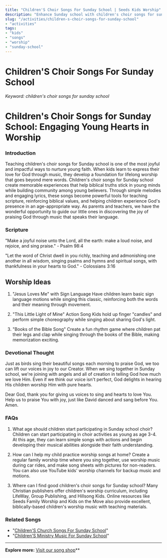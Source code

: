 ```yaml
---
title: "Children'S Choir Songs For Sunday School | Seeds Kids Worship"
description: "Enhance Sunday school with children's choir songs for sunday school that teach faith through music. Educational worship resources for children."
slug: "/activities/children-s-choir-songs-for-sunday-school"
- "activities"
tags:
- "kids"
- "songs"
- "worship"
- "sunday-school"
---
```


# Children'S Choir Songs For Sunday School

_Keyword: children's choir songs for sunday school_

# Children's Choir Songs for Sunday School: Engaging Young Hearts in Worship

### Introduction
Teaching children's choir songs for Sunday school is one of the most joyful and impactful ways to nurture young faith. When kids learn to express their love for God through music, they develop a foundation for lifelong worship that goes beyond mere words. Children's choir songs for Sunday school create memorable experiences that help biblical truths stick in young minds while building community among young believers. Through simple melodies and engaging lyrics, these songs become powerful tools for teaching scripture, reinforcing biblical values, and helping children experience God's presence in an age-appropriate way. As parents and teachers, we have the wonderful opportunity to guide our little ones in discovering the joy of praising God through music that speaks their language.

### Scripture
"Make a joyful noise unto the Lord, all the earth: make a loud noise, and rejoice, and sing praise." - Psalm 98:4

"Let the word of Christ dwell in you richly, teaching and admonishing one another in all wisdom, singing psalms and hymns and spiritual songs, with thankfulness in your hearts to God." - Colossians 3:16

## Worship Ideas
1. "Jesus Loves Me" with Sign Language
Have children learn basic sign language motions while singing this classic, reinforcing both the words and their meaning through movement.

2. "This Little Light of Mine" Action Song
Kids hold up finger "candles" and perform simple choreography while singing about sharing God's light.

3. "Books of the Bible Song"
Create a fun rhythm game where children pat their legs and clap while singing through the books of the Bible, making memorization exciting.

### Devotional Thought
Just as birds sing their beautiful songs each morning to praise God, we too can lift our voices in joy to our Creator. When we sing together in Sunday school, we're joining with angels and all of creation in telling God how much we love Him. Even if we think our voice isn't perfect, God delights in hearing His children worship Him with pure hearts.

Dear God, thank you for giving us voices to sing and hearts to love You. Help us to praise You with joy, just like David danced and sang before You. Amen.

### FAQs
1. What age should children start participating in Sunday school choir?
Children can start participating in choir activities as young as age 3-4. At this age, they can learn simple songs with actions and begin developing their musical abilities alongside their faith understanding.

2. How can I help my child practice worship songs at home?
Create a regular family worship time where you sing together, use worship music during car rides, and make song sheets with pictures for non-readers. You can also use YouTube kids' worship channels for backup music and motions.

3. Where can I find good children's choir songs for Sunday school?
Many Christian publishers offer children's worship curriculum, including LifeWay, Group Publishing, and Hillsong Kids. Online resources like Seeds Family Worship and Kids on the Move also provide excellent, biblically-based children's worship music with teaching materials.

### Related Songs

- "[Children'S Church Songs For Sunday School](/activities/children-s-church-songs-for-sunday-school/)"
- "[Children'S Ministry Music For Sunday School](/activities/children-s-ministry-music-for-sunday-school/)"

---

**Explore more:** [Visit our song shop](https://seedskidsworship.com/shop)**

<!-- Schema Markup -->
<script type="application/ld+json">
{
  "@context": "https://schema.org",
  "@type": "MusicRecording",
  "name": "Children'S Choir Songs For Sunday School",
  "byArtist": {
    "@type": "MusicGroup",
    "name": "Seeds Kids Worship"
  },
  "isFamilyFriendly": true,
  "url": "https://seedskidsworship.com/activities/children-s-choir-songs-for-sunday-school/"
}
</script>